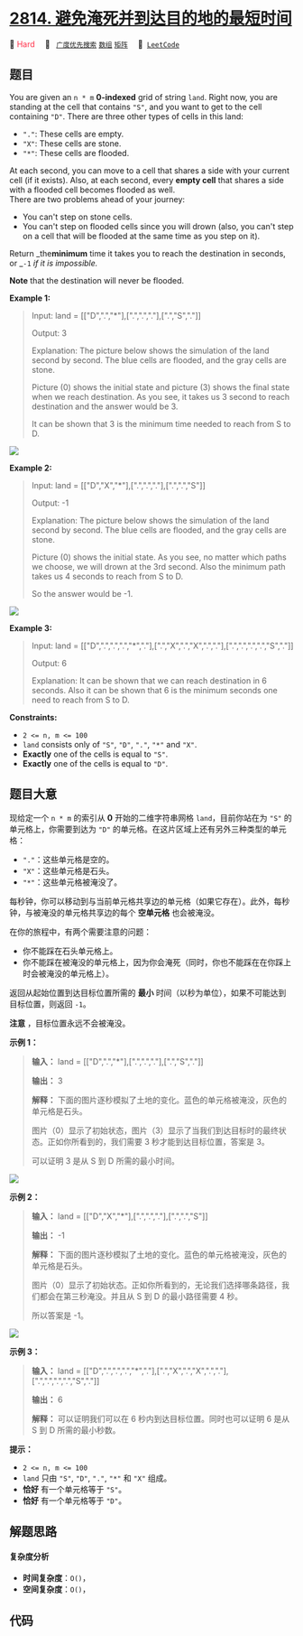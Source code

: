 # [2814. 避免淹死并到达目的地的最短时间](https://leetcode.com/problems/minimum-time-takes-to-reach-destination-without-drowning)

🔴 <font color=#ff334b>Hard</font>&emsp; 🔖&ensp; [`广度优先搜索`](/tag/breadth-first-search.md) [`数组`](/tag/array.md) [`矩阵`](/tag/matrix.md)&emsp; 🔗&ensp;[`LeetCode`](https://leetcode.com/problems/minimum-time-takes-to-reach-destination-without-drowning)

## 题目

You are given an `n * m` **0-indexed** grid of string `land`. Right now, you
are standing at the cell that contains `"S"`, and you want to get to the cell
containing `"D"`. There are three other types of cells in this land:

  * `"."`: These cells are empty.
  * `"X"`: These cells are stone.
  * `"*"`: These cells are flooded.

At each second, you can move to a cell that shares a side with your current
cell (if it exists). Also, at each second, every **empty cell** that shares a
side with a flooded cell becomes flooded as well.  
There are two problems ahead of your journey:

  * You can't step on stone cells.
  * You can't step on flooded cells since you will drown (also, you can't step on a cell that will be flooded at the same time as you step on it).

Return _the**minimum** time it takes you to reach the destination in seconds,
or _`-1` _if it is impossible._

**Note** that the destination will never be flooded.



**Example 1:**

> Input: land = [["D",".","*"],[".",".","."],[".","S","."]]
> 
> Output: 3
> 
> Explanation: The picture below shows the simulation of the land second by second. The blue cells are flooded, and the gray cells are stone.
> 
> Picture (0) shows the initial state and picture (3) shows the final state when we reach destination. As you see, it takes us 3 second to reach destination and the answer would be 3.
> 
> It can be shown that 3 is the minimum time needed to reach from S to D.
> 
> 

![](https://fastly.jsdelivr.net/gh/doocs/leetcode@main/solution/2800-2899/2814.Minimum%20Time%20Takes%20to%20Reach%20Destination%20Without%20Drowning/images/ex1.png)

**Example 2:**

> Input: land = [["D","X","*"],[".",".","."],[".",".","S"]]
> 
> Output: -1
> 
> Explanation: The picture below shows the simulation of the land second by second. The blue cells are flooded, and the gray cells are stone.
> 
> Picture (0) shows the initial state. As you see, no matter which paths we choose, we will drown at the 3rd second. Also the minimum path takes us 4 seconds to reach from S to D.
> 
> So the answer would be -1.
> 
> 

![](https://fastly.jsdelivr.net/gh/doocs/leetcode@main/solution/2800-2899/2814.Minimum%20Time%20Takes%20to%20Reach%20Destination%20Without%20Drowning/images/ex2-2.png)

**Example 3:**

> Input: land = [["D",".",".",".","*","."],[".","X",".","X",".","."],[".",".",".",".","S","."]]
> 
> Output: 6
> 
> Explanation: It can be shown that we can reach destination in 6 seconds. Also it can be shown that 6 is the minimum seconds one need to reach from S to D.

**Constraints:**

  * `2 <= n, m <= 100`
  * `land` consists only of `"S"`, `"D"`, `"."`, `"*"` and `"X"`.
  * **Exactly** one of the cells is equal to `"S"`.
  * **Exactly** one of the cells is equal to `"D"`.


## 题目大意

现给定一个 `n * m` 的索引从 **0** 开始的二维字符串网格 `land`，目前你站在为 `"S"` 的单元格上，你需要到达为 `"D"`
的单元格。在这片区域上还有另外三种类型的单元格：

  * `"."`：这些单元格是空的。
  * `"X"`：这些单元格是石头。
  * `"*"`：这些单元格被淹没了。

每秒钟，你可以移动到与当前单元格共享边的单元格（如果它存在）。此外，每秒钟，与被淹没的单元格共享边的每个 **空单元格** 也会被淹没。

在你的旅程中，有两个需要注意的问题：

  * 你不能踩在石头单元格上。
  * 你不能踩在被淹没的单元格上，因为你会淹死（同时，你也不能踩在在你踩上时会被淹没的单元格上）。

返回从起始位置到达目标位置所需的 **最小** 时间（以秒为单位），如果不可能达到目标位置，则返回 `-1`。

**注意** ，目标位置永远不会被淹没。



**示例 1：**

> 
> 
> 
> 
> 
> **输入：** land = [["D",".","*"],[".",".","."],[".","S","."]]
> 
> **输出：** 3
> 
> **解释：** 下面的图片逐秒模拟了土地的变化。蓝色的单元格被淹没，灰色的单元格是石头。
> 
>  图片（0）显示了初始状态，图片（3）显示了当我们到达目标时的最终状态。正如你所看到的，我们需要 3 秒才能到达目标位置，答案是 3。
> 
> 可以证明 3 是从 S 到 D 所需的最小时间。
> 
> 

![](https://fastly.jsdelivr.net/gh/doocs/leetcode@main/solution/2800-2899/2814.Minimum%20Time%20Takes%20to%20Reach%20Destination%20Without%20Drowning/images/ex1.png)

**示例 2：**

> 
> 
> 
> 
> 
> **输入：** land = [["D","X","*"],[".",".","."],[".",".","S"]]
> 
> **输出：** -1
> 
> **解释：** 下面的图片逐秒模拟了土地的变化。蓝色的单元格被淹没，灰色的单元格是石头。
> 
> 图片（0）显示了初始状态。正如你所看到的，无论我们选择哪条路径，我们都会在第三秒淹没。并且从 S 到 D 的最小路径需要 4 秒。
> 
> 所以答案是 -1。
> 
> 

![](https://fastly.jsdelivr.net/gh/doocs/leetcode@main/solution/2800-2899/2814.Minimum%20Time%20Takes%20to%20Reach%20Destination%20Without%20Drowning/images/ex2-2.png)

**示例 3：**

> 
> 
> 
> 
> 
> **输入：** land = [["D",".",".",".","*","."],[".","X",".","X",".","."],[".",".",".",".","S","."]]
> 
> **输出：** 6
> 
> **解释：** 可以证明我们可以在 6 秒内到达目标位置。同时也可以证明 6 是从 S 到 D 所需的最小秒数。
> 
> 



**提示：**

  * `2 <= n, m <= 100`
  * `land` 只由 `"S"`, `"D"`, `"."`, `"*"` 和 `"X"` 组成。
  * **恰好** 有一个单元格等于 `"S"`。
  * **恰好** 有一个单元格等于 `"D"`。


## 解题思路

#### 复杂度分析

- **时间复杂度**：`O()`，
- **空间复杂度**：`O()`，

## 代码

```javascript

```